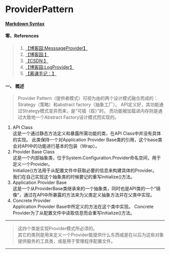﻿# ProviderPattern
#### [Markdown Syntax](https://markdown.com.cn/basic-syntax/line-breaks.html)

#### 零、References  
> 1. [【博客园:MesssageProvider】](https://www.cnblogs.com/taotaodetuer/p/6182743.html)  
> 2. [【博客园:】](https://www.cnblogs.com/chucklu/p/4495527.html)  
> 3. [【CSDN:】](https://kb.cnblogs.com/page/45329/)
> 4. [【博客园:LogProvider】](https://www.cnblogs.com/time-is-life/p/6349250.html)  
> 5. [【慕课手记：】](https://www.imooc.com/article/50740)

#### 一、 概述
>	Provider Pattern（提供者模式）可视为由的两个设计模式融合而成的：Strategy（策略）和abstract factory（抽象工厂）。
	API定义好，其功能通过Strategy模式变异而来，是“可插（拔）”的，
	而功能被加载进内存则是通过大致地一个Abstract Factory设计模式而实现的。

1. API Class  
    这是一个通过静态方法定义和暴露所需功能的类，在API Class中并没有具体的实现。
    此类保持一个对Application Provider Base类的引用，这个base类会对API中的功能进行基本的包装（Wrap）。
2. Provider Base Class  
    这是一个内部抽象类，位于System.Configuration.Provider命名空间，用于定义一个Provider。  
    Initialize()方法用于从配置文件中获取必要的信息来构建具体的Provider。  
    我们在自己实现这个抽象类的时候要记的重写Initialize()方法。
3. Application Provider Base  
    这是一个从ProviderBase类继承来的一个抽象类，同时也是API类的一个“镜像”，通过在API中所暴露的方法来为父类定义抽象方法并在父类中实现。
4. Concrete Provider  
    Application Provider Base中所定义的方法在这个类中实现。
    Concrete Provider为了从配置文件中读取信息而会重写Initialize()方法。
---
>   这四个类是实现Provider模式所必须的。  
    其它的类则是用来定义一个Provider能提供什么东西或是在以后为这些对象提供服务的工具类，或是用于管理程序配置文件。
---

